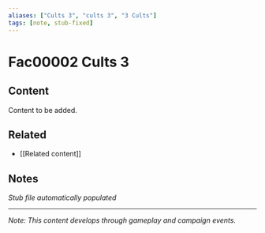 ```yaml
---
aliases: ["Cults 3", "cults 3", "3 Cults"]
tags: [note, stub-fixed]
---
```


# Fac00002 Cults 3

## Content
Content to be added.

## Related
- [[Related content]]

## Notes
*Stub file automatically populated*

---
*Note: This content develops through gameplay and campaign events.*